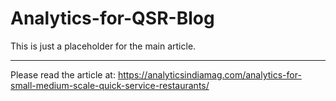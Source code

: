 # Analytics-for-QSR-Blog


This is just a placeholder for the main article.
______________________________________________



Please read the article at: https://analyticsindiamag.com/analytics-for-small-medium-scale-quick-service-restaurants/
